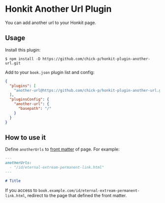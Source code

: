 # Honkit Another Url Plugin

You can add another url to your Honkit page.

## Usage

Install this plugin:

```shell
$ npm install -D https://github.com/chick-p/honkit-plugin-another-url.git
```

Add to your `book.json` plugin list and config:

```json
{
  "plugins": [
    "another-url@https://github.com/chick-p/honkit-plugin-another-url.git"
  ],
  "pluginsConfig": {
    "another-url": {
      "basepath": "/"
    }
  }
}
```

## How to use it

Define `anotherUrls` to [front matter](https://honkit.netlify.app/pages.html#front-matter) of page.
For example:

```markdown
---
anotherUrls:
  - "/id/eternal-extream-permanent-link.html"
---

# Title
```

If you access to `book.example.com/id/eternal-extream-permanent-link.html`, redirect to the page that defined the front matter.
